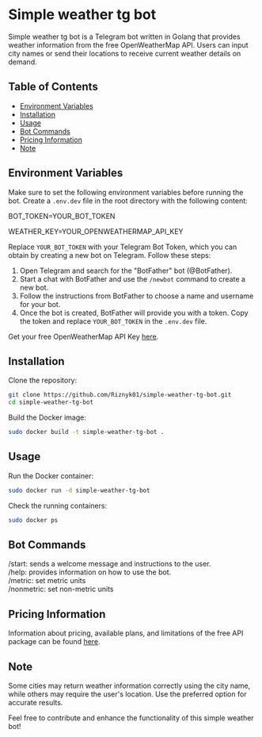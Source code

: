 # Simple weather tg bot

Simple weather tg bot is a Telegram bot written in Golang that provides weather information from the free OpenWeatherMap API. Users can input city names or send their locations to receive current weather details on demand.

## Table of Contents

- [Environment Variables](#environment-variables)
- [Installation](#installation)
- [Usage](#usage)
- [Bot Commands](#bot-commands)
- [Pricing Information](#pricing-information)
- [Note](#note)

## Environment Variables

Make sure to set the following environment variables before running the bot. Create a `.env.dev` file in the root directory with the following content:

BOT_TOKEN=YOUR_BOT_TOKEN

WEATHER_KEY=YOUR_OPENWEATHERMAP_API_KEY

Replace `YOUR_BOT_TOKEN` with your Telegram Bot Token, which you can obtain by creating a new bot on Telegram. Follow these steps:

1. Open Telegram and search for the "BotFather" bot (@BotFather).
2. Start a chat with BotFather and use the `/newbot` command to create a new bot.
3. Follow the instructions from BotFather to choose a name and username for your bot.
4. Once the bot is created, BotFather will provide you with a token. Copy the token and replace `YOUR_BOT_TOKEN` in the `.env.dev` file.

Get your free OpenWeatherMap API Key [here](https://home.openweathermap.org/api_keys).

## Installation

Clone the repository:

```bash
git clone https://github.com/Riznyk01/simple-weather-tg-bot.git
cd simple-weather-tg-bot
```

Build the Docker image:
```bash
sudo docker build -t simple-weather-tg-bot .
```
## Usage
Run the Docker container:
```bash
sudo docker run -d simple-weather-tg-bot
```

Check the running containers:

```bash
sudo docker ps
```
## Bot Commands
/start: sends a welcome message and instructions to the user.  
/help: provides information on how to use the bot.  
/metric: set metric units  
/nonmetric: set non-metric units  

## Pricing Information
Information about pricing, available plans, and limitations of the free API package can be found [here](https://openweathermap.org/price).

## Note
Some cities may return weather information correctly using the city name, while others may require the user's location. Use the preferred option for accurate results.

Feel free to contribute and enhance the functionality of this simple weather bot!